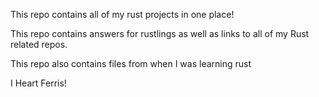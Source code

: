 This repo contains all of my rust projects in one place!

This repo contains answers for rustlings as well as links to all of my Rust related repos.

This repo also contains files from when I was learning rust

I Heart Ferris!
